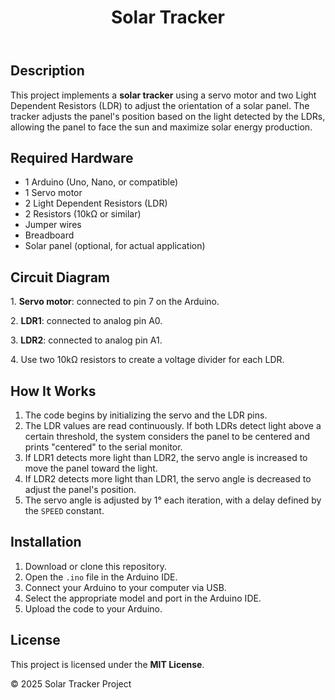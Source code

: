 <!DOCTYPE html>
<html lang="en">
<head>
  <meta charset="UTF-8">
  <meta name="viewport" content="width=device-width, initial-scale=1.0">
</head>
<body>
  <header>
    <h1>Solar Tracker</h1>
  </header>

  <section class="description">
    <h2>Description</h2>
    <p>This project implements a <strong>solar tracker</strong> using a servo motor and two Light Dependent Resistors (LDR) to adjust the orientation of a solar panel. The tracker adjusts the panel's position based on the light detected by the LDRs, allowing the panel to face the sun and maximize solar energy production.</p>
  </section>

  <section class="hardware">
    <h2>Required Hardware</h2>
    <ul>
      <li>1 Arduino (Uno, Nano, or compatible)</li>
      <li>1 Servo motor</li>
      <li>2 Light Dependent Resistors (LDR)</li>
      <li>2 Resistors (10kΩ or similar)</li>
      <li>Jumper wires</li>
      <li>Breadboard</li>
      <li>Solar panel (optional, for actual application)</li>
    </ul>
  </section>

  <section class="circuit">
    <h2>Circuit Diagram</h2>
    <p>1. <strong>Servo motor</strong>: connected to pin 7 on the Arduino.</p>
    <p>2. <strong>LDR1</strong>: connected to analog pin A0.</p>
    <p>3. <strong>LDR2</strong>: connected to analog pin A1.</p>
    <p>4. Use two 10kΩ resistors to create a voltage divider for each LDR.</p>
  </section>

  <section class="how-it-works">
    <h2>How It Works</h2>
    <ol>
      <li>The code begins by initializing the servo and the LDR pins.</li>
      <li>The LDR values are read continuously. If both LDRs detect light above a certain threshold, the system considers the panel to be centered and prints "centered" to the serial monitor.</li>
      <li>If LDR1 detects more light than LDR2, the servo angle is increased to move the panel toward the light.</li>
      <li>If LDR2 detects more light than LDR1, the servo angle is decreased to adjust the panel's position.</li>
      <li>The servo angle is adjusted by 1° each iteration, with a delay defined by the <code>SPEED</code> constant.</li>
    </ol>
  </section>

  <section class="installation">
    <h2>Installation</h2>
    <ol>
      <li>Download or clone this repository.</li>
      <li>Open the <code>.ino</code> file in the Arduino IDE.</li>
      <li>Connect your Arduino to your computer via USB.</li>
      <li>Select the appropriate model and port in the Arduino IDE.</li>
      <li>Upload the code to your Arduino.</li>
    </ol>
  </section>

  <section class="license">
    <h2>License</h2>
    <p>This project is licensed under the <strong>MIT License</strong>.</p>
  </section>

  <footer>
    <p>&copy; 2025 Solar Tracker Project</p>
  </footer>
</body>
</html>
